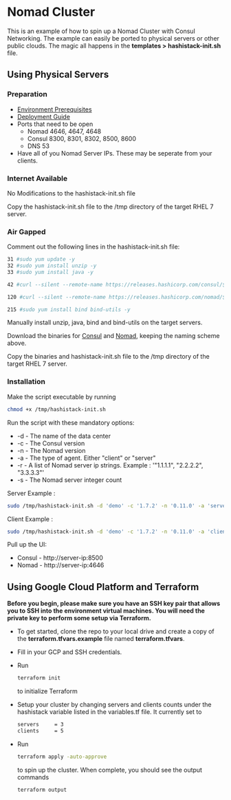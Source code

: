 # Nomad Cluster
This is an example of how to spin up a Nomad Cluster with Consul Networking. The example can easily be ported to physical servers or other public clouds. The magic all happens in the **templates > hashistack-init.sh** file.

## Using Physical Servers

### Preparation
* [Environment Prerequisites](https://nomadproject.io/docs/install/production/requirements/)
* [Deployment Guide](https://nomadproject.io/docs/install/production/deployment-guide/)
* Ports that need to be open
  - Nomad 4646, 4647, 4648
  - Consul 8300, 8301, 8302, 8500, 8600
  - DNS 53
* Have all of you Nomad Server IPs. These may be seperate from your clients.

### Internet Available
No Modifications to the hashistack-init.sh file

Copy the hashistack-init.sh file to the /tmp directory of the target RHEL 7 server.

### Air Gapped
Comment out the following lines in the hashistack-init.sh file:
```bash
31 #sudo yum update -y
32 #sudo yum install unzip -y
33 #sudo yum install java -y
```
```bash
42 #curl --silent --remote-name https://releases.hashicorp.com/consul/${CONSUL_VERSION}/consul_${CONSUL_VERSION}_linux_amd64.zip
```
```bash
120 #curl --silent --remote-name https://releases.hashicorp.com/nomad/${NOMAD_VERSION}/nomad_${NOMAD_VERSION}_linux_amd64.zip
```
```bash
215 #sudo yum install bind bind-utils -y
```

Manually install unzip, java, bind and bind-utils on the target servers.

Download the binaries for [Consul](https://www.consul.io/downloads.html) and [Nomad](https://nomadproject.io/downloads/), keeping the naming scheme above.

Copy the binaries and hashistack-init.sh file to the /tmp directory of the target RHEL 7 server.

### Installation
Make the script executable by running
```bash
chmod +x /tmp/hashistack-init.sh
```
Run the script with these mandatory options:
* -d - The name of the data center
* -c - The Consul version
* -n - The Nomad version
* -a - The type of agent. Either "client" or "server"
* -r - A list of Nomad server ip strings. Example : '\"1.1.1.1\", \"2.2.2.2\", \"3.3.3.3\"'
* -s - The Nomad server integer count

Server Example :
```bash
sudo /tmp/hashistack-init.sh -d 'demo' -c '1.7.2' -n '0.11.0' -a 'server' -r '\"1.1.1.1\", \"2.2.2.2\", \"3.3.3.3\"' -s 3"
```

Client Example :
```bash
sudo /tmp/hashistack-init.sh -d 'demo' -c '1.7.2' -n '0.11.0' -a 'client' -r '\"1.1.1.1\", \"2.2.2.2\", \"3.3.3.3\"' -s 3"
```

Pull up the UI:
* Consul - http://server-ip:8500
* Nomad - http://server-ip:4646

## Using Google Cloud Platform and Terraform

**Before you begin, please make sure you have an SSH key pair that allows you to SSH into the environment virtual machines. You will need the private key to perform some setup via Terraform.**

* To get started, clone the repo to your local drive and create a copy of the **terraform.tfvars.example** file named **terraform.tfvars**. 
* Fill in your GCP and SSH credentials.
* Run
  ```bash
  terraform init
  ```
  to initialize Terraform
* Setup your cluster by changing servers and clients counts under the hashistack variable listed in the variables.tf file. It currently set to
  ```bash
  servers     = 3
  clients     = 5
  ```
* Run
  ```bash
  terraform apply -auto-approve
  ```
  to spin up the cluster. When complete, you should see the output commands

  ```bash
  terraform output
  ```